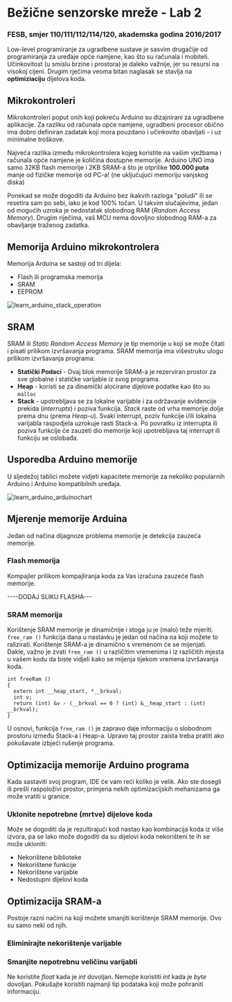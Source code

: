 # Bežične senzorske mreže - Lab 2

### FESB, smjer 110/111/112/114/120, akademska godina 2016/2017

Low-level programiranje za ugradbene sustave je sasvim drugačije od programiranja za uređaje opće namjene, kao što su računala i mobiteli. Učinkovitost (u smislu brzine i prostora) je daleko važnije, jer su resursi na visokoj cijeni. Drugim rječima veoma bitan naglasak se stavlja na **optimiziaciju** dijelova koda.

## Mikrokontroleri

Mikrokontroleri poput onih koji pokreću Arduino su dizajnirani za ugradbene aplikacije. Za razliku od računala opće namjene, ugradbeni procesor obično ima dobro definiran zadatak koji mora pouzdano i učinkovito obavljati - i uz minimalne troškove.

Najveća razlika između mikrokontrolera kojeg koristite na vašim vježbama i računala opće namjene je količina dostupne memorije. Arduino UNO ima samo 32KB flash memorije i 2KB SRAM-a što je otprilike **100.000 puta** manje od fizičke memorije od PC-a! (ne uključujući memoriju vanjskog diska)

Ponekad se može dogoditi da Arduino bez ikakvih razloga "poludi" ili se resetira sam po sebi, iako je kod 100% točan. U takvim slučajevima, jedan od mogućih uzroka je nedostatak slobodnog RAM (*Random Access Memory*). Drugim riječima, vaš MCU nema dovoljno slobodnog RAM-a za obavljanje traženog zadatka.

## Memorija Arduino mikrokontrolera

Memorija Arduina se sastoji od tri dijela:
 - Flash ili programska memorija
 - SRAM
 - EEPROM

![learn_arduino_stack_operation](https://cloud.githubusercontent.com/assets/8695815/23830029/cf1517aa-0700-11e7-8b63-5432481523f4.gif)

## SRAM

SRAM ili *Static Random Access Memory* je tip memorije u koji se može čitati i pisati prilikom izvršavanja programa. SRAM memorija ima višestruku ulogu prilikom izvršavanja programa:
 - **Statički Podaci** - Ovaj blok memorije SRAM-a je rezerviran prostor za sve globalne i statičke varijable iz svog programa.
 - **Heap** - koristi se za dinamički alocirane dijelove podatke kao što su ``malloc``
 - **Stack** - upotrebljava se za lokalne varijable i za održavanje evidencije prekida (*interrupts*) i poziva funkcija. *Stack* raste od vrha memorije dolje prema dnu (prema *Heap-u*). Svaki interrupt, poziv funkcije i/ili lokalna varijabla raspodjela uzrokuje rasti Stack-a. Po povratku iz interrupta ili poziva funkcije će zauzeti dio memorije koji upotrebljava taj interrupt ili funkciju se oslobađa.

## Usporedba Arduino memorije

U sljedežoj tablici možete vidjeti kapacitete memorije za nekoliko popularnih Arduino i Arduino kompatibilnih uređaja.

![learn_arduino_arduinochart](https://cloud.githubusercontent.com/assets/8695815/23830043/2fd4be2e-0701-11e7-875f-32ff3a364fd2.jpg)

## Mjerenje memorije Arduina

Jedan od načina dijagnoze problema memorije je detekcija zauzeća memorije.

### Flash memorija

Kompajler prilikom kompajliranja koda za Vas izračuna zauzeće flash memorije.

----DODAJ SLIKU FLASHA---

### SRAM memorija

Korištenje SRAM memorije je dinamičnije i stoga ju je (malo) teže mjeriti. ``free_ram ()`` funkcija dana u nastavku je jedan od načina na koji možete to ralizirati. Korištenje SRAM-a je dinamično s vremenom će se mijenjati. Dakle, važno je zvati ``free_ram ()`` u različitim vremenima i iz različitih mjesta u vašem kodu da biste vidjeli kako se mijenja tijekom vremena izvršavanja koda.

```arduino
int freeRam () 
{
  extern int __heap_start, *__brkval; 
  int v; 
  return (int) &v - (__brkval == 0 ? (int) &__heap_start : (int) __brkval); 
}
```

U osnovi, funkcija ``free_ram ()`` je zapravo daje informaciju o slobodnom prostoru između Stack-a i Heap-a. Upravo taj prostor zaista treba pratiti ako pokušavate izbjeći rušenje programa.

## Optimizacija memorije Arduino programa

Kada sastaviti svoj program, IDE će vam reći koliko je velik. Ako ste dosegli ili prešli raspoloživi prostor, primjena nekih optimizacijskih mehanizama ga može vratiti u granice.

### Uklonite nepotrebne (mrtve) dijelove koda

Može se dogoditi da je rezultirajući kod nastao kao kombinacija koda iz više izvora, pa se lako može dogoditi da su dijelovi koda nekorišteni te ih se može ukloniti:
 - Nekorištene biblioteke
 - Nekorištene funkcije
 - Nekorištene varijable
 - Nedostupni dijelovi koda
 
## Optimizacija SRAM-a

Postoje razni načini na koji možete smanjiti korištenje SRAM memorije. Ovo su samo neki od njih.
### Eliminirajte nekorištenje varijable

### Smanjite nepotrebnu veličinu varijabli

Ne koristite *float* kada je *int* dovoljan. Nemojte koristiti *int* kada je *byte* dovoljan. Pokušajte koristiti najmanji tip podataka koji može pohraniti informaciju.

